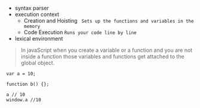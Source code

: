 - syntax parser
- execution context
   * Creation and Hoisting ` Sets up the functions and variables in the memory`
   * Code Execution        `Runs your code line by line`
- lexical environment

> In javaScript when you create a variable or a function and you are not inside a function those variables and functions get
attached to the global object.

```
var a = 10;

function b() {};

a // 10
window.a //10
```
